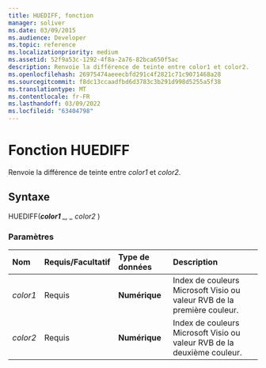 ```yaml
---
title: HUEDIFF, fonction
manager: soliver
ms.date: 03/09/2015
ms.audience: Developer
ms.topic: reference
ms.localizationpriority: medium
ms.assetid: 52f9a53c-1292-4f8a-2a76-82bca650f5ac
description: Renvoie la différence de teinte entre color1 et color2.
ms.openlocfilehash: 26975474aeeecbfd291c4f2821c71c9071468a28
ms.sourcegitcommit: f8dc13ccaadfbd6d3783c3b291d998d5255a5f38
ms.translationtype: MT
ms.contentlocale: fr-FR
ms.lasthandoff: 03/09/2022
ms.locfileid: "63404798"
---
```

# <a name="huediff-function"></a>Fonction HUEDIFF

Renvoie la différence de teinte entre _color1_ et _color2_.
  
## <a name="syntax"></a>Syntaxe

HUEDIFF(***color1** _, _ *_color2_** )
  
### <a name="parameters"></a>Paramètres

|**Nom**|**Requis/Facultatif**|**Type de données**|**Description**|
|:-----|:-----|:-----|:-----|
| _color1_ <br/> |Requis  <br/> |**Numérique** <br/> |Index de couleurs Microsoft Visio ou valeur RVB de la première couleur. |
| _color2_ <br/> |Requis  <br/> |**Numérique** <br/> |Index de couleurs Microsoft Visio ou valeur RVB de la deuxième couleur. |
